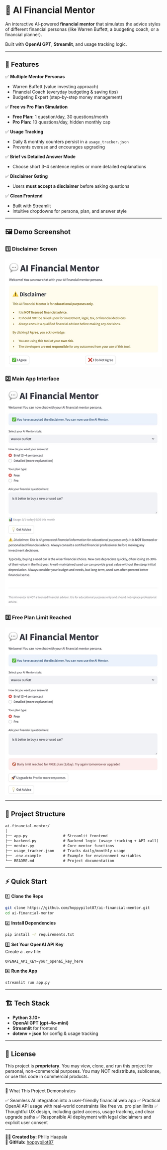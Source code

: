 # 💬 AI Financial Mentor

An interactive AI-powered **financial mentor** that simulates the advice styles of different financial personas (like Warren Buffett, a budgeting coach, or a financial planner).  

Built with **OpenAI GPT**, **Streamlit**, and usage tracking logic.  

---

## 🚀 Features
✅ **Multiple Mentor Personas**  
- Warren Buffett (value investing approach)  
- Financial Coach (everyday budgeting & saving tips)  
- Budgeting Expert (step-by-step money management)

✅ **Free vs Pro Plan Simulation**  
- **Free Plan:** 1 question/day, 30 questions/month  
- **Pro Plan:** 10 questions/day, hidden monthly cap  

✅ **Usage Tracking**  
- Daily & monthly counters persist in a `usage_tracker.json`  
- Prevents overuse and encourages upgrading  

✅ **Brief vs Detailed Answer Mode**  
- Choose short 3–4 sentence replies or more detailed explanations  

✅ **Disclaimer Gating**  
- Users **must accept a disclaimer** before asking questions  

✅ **Clean Frontend**  
- Built with Streamlit  
- Intuitive dropdowns for persona, plan, and answer style  

---

## 🖼️ Demo Screenshot  

### 1️⃣ Disclaimer Screen  
![Disclaimer Screen](screenshots/disclaimer_screen.jpg)  

### 2️⃣ Main App Interface  
![Main App](screenshots/main_app.jpg)  

### 3️⃣ Free Plan Limit Reached  
![Free Plan Limit](screenshots/limit_reached.jpg)  

---

## 📂 Project Structure  

```
ai-financial-mentor/
│
├── app.py                # Streamlit frontend
├── backend.py            # Backend logic (usage tracking + API call)
├── mentor.py             # Core mentor functions
├── usage_tracker.json    # Tracks daily/monthly usage
├── .env.example          # Example for environment variables
└── README.md             # Project documentation
```

---

## ⚡ Quick Start  

1️⃣ **Clone the Repo**  
```bash
git clone https://github.com/hoppypilot87/ai-financial-mentor.git
cd ai-financial-mentor
```

2️⃣ **Install Dependencies**  
```bash
pip install -r requirements.txt
```

3️⃣ **Set Your OpenAI API Key**  
Create a `.env` file:
```
OPENAI_API_KEY=your_openai_key_here
```

4️⃣ **Run the App**  
```bash
streamlit run app.py
```

---

## 🏗️ Tech Stack  

- **Python 3.10+**  
- **OpenAI GPT (gpt-4o-mini)**  
- **Streamlit** for frontend  
- **dotenv + json** for config & usage tracking  

---

## 📜 License  

This project is **proprietary**. You may view, clone, and run this project for personal, non-commercial purposes. You may NOT redistribute, sublicense, or use this code in commercial products.   

---

🌟 What This Project Demonstrates

✅ Seamless AI integration into a user-friendly financial web app
✅ Practical OpenAI API usage with real-world constraints like free vs. pro plan limits
✅ Thoughtful UX design, including gated access, usage tracking, and clear upgrade paths
✅ Responsible AI deployment with legal disclaimers and explicit user consent  

---

👨‍💻 **Created by:** Philip Haapala  
🔗 **GitHub:** [hoppypilot87](https://github.com/hoppypilot87)  
